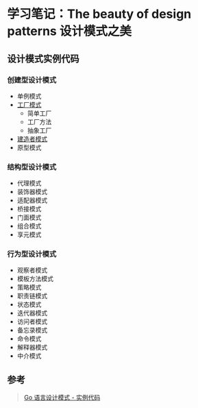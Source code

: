 # 学习笔记：The beauty of design patterns 设计模式之美

## 设计模式实例代码

### 创建型设计模式

- 单例模式
- [工厂模式](./factory/README.md)
  - 简单工厂
  - 工厂方法
  - 抽象工厂
- [建造者模式](./builder/README.md)
- 原型模式

### 结构型设计模式

- 代理模式
- 装饰器模式
- 适配器模式
- 桥接模式
- 门面模式
- 组合模式
- 享元模式

### 行为型设计模式

- 观察者模式
- 模板方法模式
- 策略模式
- 职责链模式
- 状态模式
- 迭代器模式
- 访问者模式
- 备忘录模式
- 命令模式
- 解释器模式
- 中介模式

## 参考

> [Go 语言设计模式 - 实例代码][0]

[0]: https://github.com/senghoo/golang-design-pattern '设计模式 Go 实例 - 《研磨设计模式》学习笔记'

